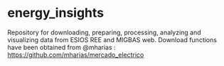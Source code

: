 # energy_insights
Repository for downloading, preparing, processing, analyzing and visualizing data from ESIOS REE and MIGBAS web. Download functions have been obtained from @mharias : https://github.com/mharias/mercado_electrico
